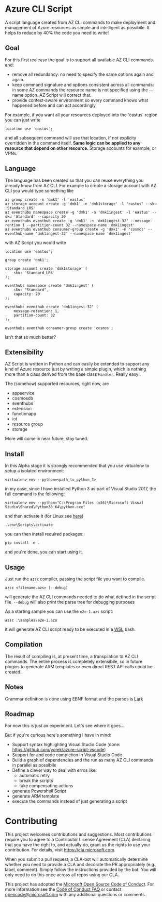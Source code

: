 
# Azure CLI Script

A script language created from AZ CLI commands to make deployment and management of Azure resources as simple and intelligent as possibile. It helps to reduce by 40% the code you need to write!

## Goal

For this first realease the goal is to support all available AZ CLI commands and:

- remove all redundancy: no need to specify the same options again and again. 
- keep command signature and options consistent across all commands: in some AZ commands the resource name is not specified using the --name option. AZ  Script will correct that.
- provide context-aware environment so every command knows what happened before and can act accordingly

For example, if you want all your resources deployed into the 'eastus' region you can just write

```
location use 'eastus';
```

and all subsequent command will use that location, if not explicity overridden in the command itself. **Same logic can be applied to any resource that depend on other resource.** Storage accounts for example, or VPNs.

## Language

The language has been created so that you can reuse everything you already know from AZ CLI. For example to create a storage account with AZ CLI you would type something like

```
az group create -n 'dmk1' -l 'eastus'
az storage account create -g 'dmk1' -n 'dmk1storage' -l 'eastus' --sku 'Standard_LRS'
az eventhubs namespace create -g 'dmk1' -n 'dmk1ingest' -l 'eastus' --sku 'Standard' --capacity 20
az eventhubs eventhub create -g 'dmk1' -n 'dmk1ingest-32' --message-rention 1 --partition-count 32 --namespace-name 'dmk1ingest'
az eventhubs eventhub consumer-group create -g 'dmk1' -n 'cosmos' --eventhub-name 'dmk1ingest-32' --namespace-name 'dmk1ingest'
```

with AZ Script you would write

```
location use 'eastus';

group create 'dmk1';

storage account create 'dmk1storage' (
	sku: 'Standard_LRS'		
);

eventhubs namespace create 'dmk1ingest' (
	sku: "Standard",
	capacity: 20
);

eventhubs eventhub create 'dmk1ingest-32' (
	message-retention: 1,
	partition-count: 32
);

eventhubs eventhub consumer-group create 'cosmos';
```
 
isn't that so much better?

## Extensibility

AZ Script is written in Python and can easily be extended to support any kind of Azure resource just by writing a simple plugin, which is nothing more than a class derived from the base class ```Handler```. Really easy!.

The (somehow) supported resources, right now, are

- appservice
- cosmosdb
- eventhubs
- extension
- functionapp
- iot
- resource group
- storage

More will come in near future, stay tuned.

## Install

In this Alpha stage it is strongly recommended that you use virtualenv to setup a isolated environment:

	virtualenv env --python=<path_to_python_3>

in my case, since I have installed Python 3 as part of Visual Studio 2017, the full command is the following:

	virtualenv env --python="C:\Program Files (x86)\Microsoft Visual Studio\Shared\Python36_64\python.exe"

and then activate it (for Linux see [here](https://virtualenv.pypa.io/en/stable/userguide/#usage))

	.\env\Scripts\activate

you can then install required packages:

	pip install -e .

and you're done, you can start using it.

## Usage

Just run the `azsc` compiler, passing the script file you want to compile.

```
azsc <filename.azs> [--debug]
```

will generate the AZ CLI commands needed to do what defined in the script file.
`--debug` will also print the parse tree for debugging purposes

As a starting sample you can use the `e2e-1.azs` script:

	azsc .\samples\e2e-1.azs

it will generate AZ CLI script ready to be executed in a [WSL](https://en.wikipedia.org/wiki/Windows_Subsystem_for_Linux) bash.

## Compilation

The result of compiling is, at present time, a transpilation to AZ CLI commands. The entire process is completely extensibile, so in future plugins to generate ARM templates or even direct REST API calls could be created.

## Notes

Grammar definition is done using EBNF format and the parses is [Lark](https://github.com/lark-parser/lark)

## Roadmap

For now this is just an experiment. Let's see where it goes...

But if you're curious here's something I have in mind:

- Support syntax highlighting Visual Studio Code (done: https://github.com/yorek/azure-script-vscode)
- Support for and code completion in Visual Studio Code
- Build a graph of dependencies and the run as many AZ CLI commands in parallel as possibile
- Define a clever way to deal with erros like:
	- automatic retry 
	- break the scripts
	- take compensating actions
- generate Powershell Script
- generate ARM template
- execute the commands instead of just generating a script

# Contributing

This project welcomes contributions and suggestions.  Most contributions require you to agree to a
Contributor License Agreement (CLA) declaring that you have the right to, and actually do, grant us
the rights to use your contribution. For details, visit https://cla.microsoft.com.

When you submit a pull request, a CLA-bot will automatically determine whether you need to provide
a CLA and decorate the PR appropriately (e.g., label, comment). Simply follow the instructions
provided by the bot. You will only need to do this once across all repos using our CLA.

This project has adopted the [Microsoft Open Source Code of Conduct](https://opensource.microsoft.com/codeofconduct/).
For more information see the [Code of Conduct FAQ](https://opensource.microsoft.com/codeofconduct/faq/) or
contact [opencode@microsoft.com](mailto:opencode@microsoft.com) with any additional questions or comments.
